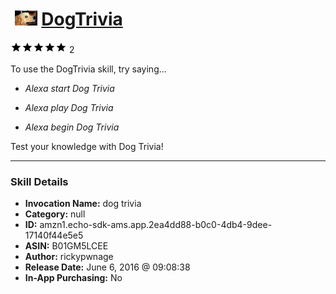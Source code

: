 # &nbsp;<img src="skill_icon" alt="DogTrivia icon" width="36"> [DogTrivia](http://alexa.amazon.com/#skills/amzn1.echo-sdk-ams.app.2ea4dd88-b0c0-4db4-9dee-17140f44e5e5)
![5 stars](../../images/ic_star_black_18dp_1x.png)![5 stars](../../images/ic_star_black_18dp_1x.png)![5 stars](../../images/ic_star_black_18dp_1x.png)![5 stars](../../images/ic_star_black_18dp_1x.png)![5 stars](../../images/ic_star_black_18dp_1x.png) 2

To use the DogTrivia skill, try saying...

* *Alexa start Dog Trivia*

* *Alexa play Dog Trivia*

* *Alexa begin Dog Trivia*

Test your knowledge with Dog Trivia!

***

### Skill Details

* **Invocation Name:** dog trivia
* **Category:** null
* **ID:** amzn1.echo-sdk-ams.app.2ea4dd88-b0c0-4db4-9dee-17140f44e5e5
* **ASIN:** B01GM5LCEE
* **Author:** rickypwnage
* **Release Date:** June 6, 2016 @ 09:08:38
* **In-App Purchasing:** No
